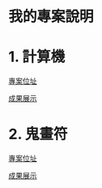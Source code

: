 # 我的專案說明
# 1. 計算機
[專案位址](https://github.com/kevin823lin/wd107b/blob/master/exercise/05-final/claculator)

[成果展示](https://kevin823lin.github.io/wd107b/exercise/05-final/claculator/claculator.html)

# 2. 鬼畫符
[專案位址](https://github.com/kevin823lin/wd107b/blob/master/exercise/05-final/canvas)

[成果展示](https://kevin823lin.github.io/wd107b/exercise/05-final/canvas/canvas.html)
